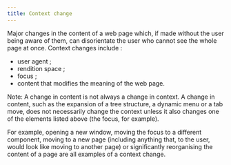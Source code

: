 ```yaml
---
title: Context change
---
```


Major changes in the content of a web page which, if made without the user being aware of them, can disorientate the user who cannot see the whole page at once. Context changes include :

- user agent ;
- rendition space ;
- focus ;
- content that modifies the meaning of the web page.

Note: A change in content is not always a change in context. A change in content, such as the expansion of a tree structure, a dynamic menu or a tab move, does not necessarily change the context unless it also changes one of the elements listed above (the focus, for example).

For example, opening a new window, moving the focus to a different component, moving to a new page (including anything that, to the user, would look like moving to another page) or significantly reorganising the content of a page are all examples of a context change.
